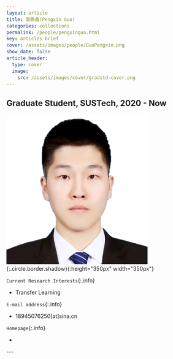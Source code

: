 ```yaml
---
layout: article
title: 郭鹏鑫(Pengxin Guo)
categories: collections
permalink: /people/pengxinguo.html
key: articles-brief
cover: /assets/images/people/GuoPengxin.png
show_date: false
article_header:
  type: cover
  image:
    src: /assets/images/cover/gradstd-cover.png
---
```




<div class="article__content" markdown="1">

## Graduate Student, SUSTech, 2020 - Now

<!--more-->
![Image](/assets/images/people/GuoPengxin.png){:.circle.border.shadow}{:height="350px" width="350px"}

`Current Research Interests`{:.info}

- Transfer Learning

`E-mail address`{:.info}

- 18945076250[at]sina.cn

`Homepage`{:.info}

<div class="author-links">
  <ul class="menu menu--nowrap menu--inline">
	  <li title="homepage">
	  <a class="button button--circle mail-button" itemprop="sameAs" href="https://median-lab.github.io/" target="_blank">
	    <i class="fa fa-home"></i>
	  </a>
  	  </li>
  </ul>
</div>
---
</div>